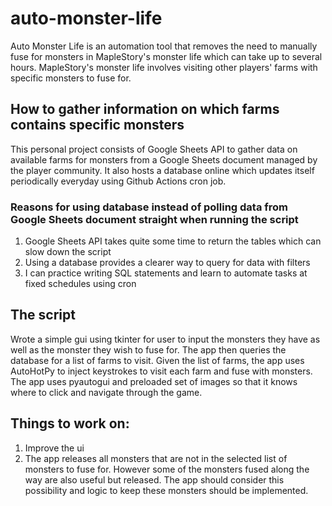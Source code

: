 # auto-monster-life
Auto Monster Life is an automation tool that removes the need to manually fuse for monsters in MapleStory's monster life which can take up to several hours.
MapleStory's monster life involves visiting other players' farms with specific monsters to fuse for.

## How to gather information on which farms contains specific monsters
This personal project consists of Google Sheets API to gather data on available farms for monsters from a Google Sheets document managed by the player community.
It also hosts a database online which updates itself periodically everyday using Github Actions cron job.

### Reasons for using database instead of polling data from Google Sheets document straight when running the script
1. Google Sheets API takes quite some time to return the tables which can slow down the script
2. Using a database provides a clearer way to query for data with filters
3. I can practice writing SQL statements and learn to automate tasks at fixed schedules using cron

## The script
Wrote a simple gui using tkinter for user to input the monsters they have as well as the monster they wish to fuse for.
The app then queries the database for a list of farms to visit.
Given the list of farms, the app uses AutoHotPy to inject keystrokes to visit each farm and fuse with monsters.
The app uses pyautogui and preloaded set of images so that it knows where to click and navigate through the game.

## Things to work on:
1. Improve the ui
2. The app releases all monsters that are not in the selected list of monsters to fuse for. However some of the monsters fused along the way are also useful but released.
The app should consider this possibility and logic to keep these monsters should be implemented.
